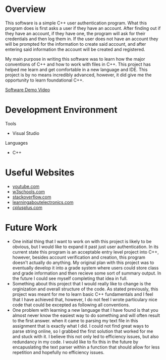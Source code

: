 # Overview

This software is a simple C++ user authentication program. What this program does is first asks a user if they have an account. After finding out if they have an account, if they have one, the program will ask for their credentials and then log them in. If the user does not have an account they will be prompted for the information to create said account, and after entering said information the account will be created and registered.

My main purpose in writing this software was to learn how the major conventions of C++ and how to work with files in C++. This project has helped me learn and get comfortable in a new language and IDE. This project is by no means incredibly advanced, however, it did give me the opportunity to learn foundational C++.

[Software Demo Video](https://youtu.be/ywQxgJQFHIw)

# Development Environment

Tools
- Visual Studio

Languages
- C++

# Useful Websites

- [youtube.com](https://www.youtube.com/watch?v=qWPlRubVQ38)
- [w3schools.com](https://www.w3schools.com/cpp/default.asp)
- [stackoverflow.com](https://stackoverflow.com/questions/14265581/parse-split-a-string-in-c-using-string-delimiter-standard-c)
- [learningaboutelectronics.com](earningaboutelectronics.com/Articles/How-to-append-to-a-file-in-C++.php#:~:text=In%20order%20for%20us%20to,explain%20in%20the%20next%20paragraph.&text=With%20the%20full%20line%2C%20ofstream,append%20contents%20to%20the%20file.)
- [cplusplus.com](https://cplusplus.com/reference/list/list/list/)


# Future Work

- One initial thing that I want to work on with this project is likely to be obvious, but I would like to expand it past just user authentication. In its current state this program is an acceptable entry level project into C++, however, besides account verification and creation, this program doesn't actually do anything. My original plan with this project was to eventually develop it into a grade system where users could store class and grade information and then recieve some sort of summary output. In the future I could see myself completing that idea in full.
- Something about this project that I would really like to change is the orginization and overall structure of the code. As stated previously, this project was meant for me to learn basic C++ fundamentals and I feel that I have achieved that, however, I do not feel I wrote particulary nice code that could be excepted as following all conventions.
- One problem with learning a new language that I have found is that you almost never know the easiest way to do something and will often result to the first answer. when it came to parsing my text file in this assignment that is exactly what I did. I could not find great ways to parse string online, so I grabbed the first solution that worked for me and stuck with it. I believe this not only led to efficiency issues, but also redundancy in my code. I would like to fix this in the future by encapuslating the text parser within a function that should allow for less repetition and hopefully no efficiency issues.
